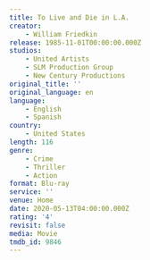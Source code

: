 ```yaml
---
title: To Live and Die in L.A.
creator:
    - William Friedkin
release: 1985-11-01T00:00:00.000Z
studios:
    - United Artists
    - SLM Production Group
    - New Century Productions
original_title: ''
original_language: en
language:
    - English
    - Spanish
country:
    - United States
length: 116
genre:
    - Crime
    - Thriller
    - Action
format: Blu-ray
service: ''
venue: Home
date: 2020-05-13T04:00:00.000Z
rating: '4'
revisit: false
media: Movie
tmdb_id: 9846
---
```



